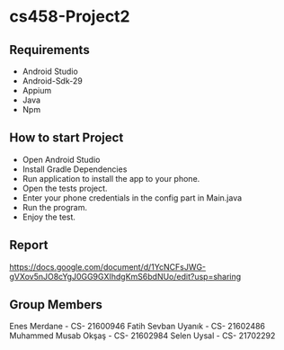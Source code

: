 # cs458-Project2

## Requirements
- Android Studio
- Android-Sdk-29
- Appium
- Java
- Npm

## How to start Project
- Open Android Studio
- Install Gradle Dependencies
- Run application to install the app to your phone.
- Open the tests project. 
- Enter your phone credentials in the config part in Main.java
- Run the program.
- Enjoy the test.

## Report
https://docs.google.com/document/d/1YcNCFsJWG-gVXov5nJO8cYgJ0GG9GXIhdgKmS6bdNUo/edit?usp=sharing

## Group Members 
Enes Merdane - CS- 21600946
Fatih Sevban Uyanık - CS- 21602486
Muhammed Musab Okşaş - CS- 21602984
Selen Uysal - CS- 21702292
